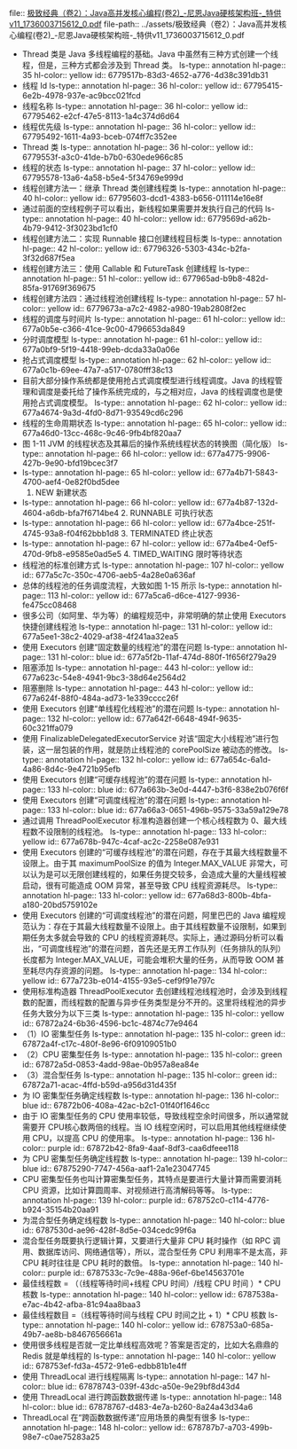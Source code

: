 file:: [极致经典（卷2）：Java高并发核心编程(卷2)_-尼恩Java硬核架构班-_特供v11_1736003715612_0.pdf](../assets/极致经典（卷2）：Java高并发核心编程(卷2)_-尼恩Java硬核架构班-_特供v11_1736003715612_0.pdf)
file-path:: ../assets/极致经典（卷2）：Java高并发核心编程(卷2)_-尼恩Java硬核架构班-_特供v11_1736003715612_0.pdf

- Thread 类是 Java 多线程编程的基础。Java 中虽然有三种方式创建一个线程，但是，三种方式都会涉及到 Thread 类。
  ls-type:: annotation
  hl-page:: 35
  hl-color:: yellow
  id:: 6779517b-83d3-4652-a776-4d38c391db31
- 线程 Id
  ls-type:: annotation
  hl-page:: 36
  hl-color:: yellow
  id:: 67795415-6e2b-4978-937e-ac9bcc021fcd
- 线程名称
  ls-type:: annotation
  hl-page:: 36
  hl-color:: yellow
  id:: 67795462-e2cf-47e5-8113-1a4c374d6d64
- 线程优先级
  ls-type:: annotation
  hl-page:: 36
  hl-color:: yellow
  id:: 67795492-1611-4a93-bceb-074ff7c352ee
- Thread 类
  ls-type:: annotation
  hl-page:: 36
  hl-color:: yellow
  id:: 6779553f-a3c0-41de-b7b0-630ede966c85
- 线程的状态
  ls-type:: annotation
  hl-page:: 37
  hl-color:: yellow
  id:: 67795578-13a6-4a58-b5e4-5f34769e999d
- 线程创建方法一：继承 Thread 类创建线程类
  ls-type:: annotation
  hl-page:: 40
  hl-color:: yellow
  id:: 67795603-dcd1-4383-b656-011114e16e8f
- 通过前面的空线程例子可以看出，新线程如果需要并发执行自己的代码
  ls-type:: annotation
  hl-page:: 40
  hl-color:: yellow
  id:: 6779569d-a62b-4b79-9412-3f3023bd1cf0
- 线程创建方法二：实现 Runnable 接口创建线程目标类
  ls-type:: annotation
  hl-page:: 42
  hl-color:: yellow
  id:: 67796326-5303-434c-b2fa-3f32d687f5ea
- 线程创建方法三：使用 Callable 和 FutureTask 创建线程
  ls-type:: annotation
  hl-page:: 51
  hl-color:: yellow
  id:: 677965ad-b9b8-482d-85fa-91769f369675
- 线程创建方法四：通过线程池创建线程
  ls-type:: annotation
  hl-page:: 57
  hl-color:: yellow
  id:: 6779673a-a7c2-4982-a980-19ab2808f2ec
- 线程的调度与时间片
  ls-type:: annotation
  hl-page:: 61
  hl-color:: yellow
  id:: 677a0b5e-c366-41ce-9c00-4796653da849
- 分时调度模型
  ls-type:: annotation
  hl-page:: 61
  hl-color:: yellow
  id:: 677a0bf9-5f19-4418-99eb-dcda33a0a06e
- 抢占式调度模型
  ls-type:: annotation
  hl-page:: 62
  hl-color:: yellow
  id:: 677a0c1b-69ee-47a7-a517-0780fff38c13
- 目前大部分操作系统都是使用抢占式调度模型进行线程调度。Java 的线程管理和调度是委托给了操作系统完成的，与之相对应，Java 的线程调度也是使用抢占式调度模型。
  ls-type:: annotation
  hl-page:: 62
  hl-color:: yellow
  id:: 677a4674-9a3d-4fd0-8d71-93549cd6c296
- 线程的生命周期状态
  ls-type:: annotation
  hl-page:: 65
  hl-color:: yellow
  id:: 677a46d0-13cc-468c-9c46-9fb4bf820aa7
- 图 1-11 JVM 的线程状态及其幕后的操作系统线程状态的转换图（简化版）
  ls-type:: annotation
  hl-page:: 66
  hl-color:: yellow
  id:: 677a4775-9906-427b-9e90-bfd19bcec3f7
- ls-type:: annotation
  hl-page:: 65
  hl-color:: yellow
  id:: 677a4b71-5843-4700-aef4-0e82f0bd5dee
  1. NEW 新建状态
- ls-type:: annotation
  hl-page:: 66
  hl-color:: yellow
  id:: 677a4b87-132d-4604-a6db-bfa7f6714be4
  2. RUNNABLE 可执行状态
- ls-type:: annotation
  hl-page:: 66
  hl-color:: yellow
  id:: 677a4bce-251f-4745-93a8-f04f62bbb1d8
  3. TERMINATED 终止状态
- ls-type:: annotation
  hl-page:: 67
  hl-color:: yellow
  id:: 677a4be4-0ef5-470d-9fb8-e9585e0ad5e5
  4. TIMED_WAITING 限时等待状态
- 线程池的标准创建方式
  ls-type:: annotation
  hl-page:: 107
  hl-color:: yellow
  id:: 677a5c7c-350c-4706-aeb5-4a28e0a636af
- 总体的线程池的任务调度流程，大致如图 1-15 所示
  ls-type:: annotation
  hl-page:: 113
  hl-color:: yellow
  id:: 677a5ca6-d6ce-4127-9936-fe475cc08468
- 很多公司（如阿里、华为等）的编程规范中，非常明确的禁止使用 Executors 快捷创建线程池
  ls-type:: annotation
  hl-page:: 131
  hl-color:: yellow
  id:: 677a5ee1-38c2-4029-af38-4f241aa32ea5
- 使用 Executors 创建“固定数量的线程池”的潜在问题
  ls-type:: annotation
  hl-page:: 131
  hl-color:: blue
  id:: 677a5f2b-11af-474d-880f-1f656f279a29
- 阻塞添加
  ls-type:: annotation
  hl-page:: 443
  hl-color:: yellow
  id:: 677a623c-54e8-4941-9bc3-38d64e2564d2
- 阻塞删除
  ls-type:: annotation
  hl-page:: 443
  hl-color:: yellow
  id:: 677a624f-88f0-484a-ad73-1e339cccc26f
- 使用 Executors 创建“单线程化线程池”的潜在问题
  ls-type:: annotation
  hl-page:: 132
  hl-color:: yellow
  id:: 677a642f-6648-494f-9635-60c321ffa079
- 使用 FinalizableDelegatedExecutorService 对该“固定大小线程池”进行包装，这一层包装的作用，就是防止线程池的 corePoolSize 被动态的修改。
  ls-type:: annotation
  hl-page:: 132
  hl-color:: yellow
  id:: 677a654c-6a1d-4a86-8d4c-9e4721b95efb
- 使用 Executors 创建“可缓存线程池”的潜在问题
  ls-type:: annotation
  hl-page:: 133
  hl-color:: blue
  id:: 677a663b-3e0d-4447-b3f6-838e2b076f6f
- 使用 Executors 创建“可调度线程池”的潜在问题
  ls-type:: annotation
  hl-page:: 133
  hl-color:: blue
  id:: 677a66a3-0651-496b-9575-33a59a129e78
- 通过调用 ThreadPoolExecutor 标准构造器创建一个核心线程数为 0、最大线程数不设限制的线程池。
  ls-type:: annotation
  hl-page:: 133
  hl-color:: yellow
  id:: 677a678b-947c-4caf-ac2c-2258e087e931
- 使用 Executors 创建的“可缓存线程池”的潜在问题，存在于其最大线程数量不设限上。由于其 maximumPoolSize 的值为 Integer.MAX_VALUE 非常大，可以认为是可以无限创建线程的，如果任务提交较多，会造成大量的大量线程被启动，很有可能造成 OOM 异常，甚至导致 CPU 线程资源耗尽。
  ls-type:: annotation
  hl-page:: 133
  hl-color:: yellow
  id:: 677a68d3-800b-4bfa-a180-20bd5759102e
- 使用 Executors 创建的“可调度线程池”的潜在问题，阿里巴巴的 Java 编程规范认为：存在于其最大线程数量不设限上。由于其线程数量不设限制，如果到期任务太多就会导致的 CPU 的线程资源耗尽。实际上，通过源码分析可以看出，“可调度线程池”的潜在问题，首先还是无界工作队列（任务排队的队列）长度都为 Integer.MAX_VALUE，可能会堆积大量的任务，从而导致 OOM 甚至耗尽内存资源的问题。
  ls-type:: annotation
  hl-page:: 134
  hl-color:: yellow
  id:: 677a723b-e014-4155-93e5-cef9f91e797c
- 使用标准构造器 ThreadPoolExecutor 去创建线程池线程池时，会涉及到线程数的配置，而线程数的配置与异步任务类型是分不开的。这里将线程池的异步任务大致分为以下三类
  ls-type:: annotation
  hl-page:: 135
  hl-color:: yellow
  id:: 67872a24-6b36-4596-bc1c-4874c77e9464
- （1）IO 密集型任务
  ls-type:: annotation
  hl-page:: 135
  hl-color:: green
  id:: 67872a4f-c17c-480f-8e96-6f09109051b0
- （2）CPU 密集型任务
  ls-type:: annotation
  hl-page:: 135
  hl-color:: green
  id:: 67872a5d-0853-4add-98ae-0b957a8ea84e
- （3）混合型任务
  ls-type:: annotation
  hl-page:: 135
  hl-color:: green
  id:: 67872a71-acac-4ffd-b59d-a956d31d435f
- 为 IO 密集型任务确定线程数
  ls-type:: annotation
  hl-page:: 136
  hl-color:: blue
  id:: 67872b06-408a-42ac-b2c1-01f40f1646cc
- 由于 IO 密集型任务的 CPU 使用率较低，导致线程空余时间很多，所以通常就需要开 CPU核心数两倍的线程。当 IO 线程空闲时，可以启用其他线程继续使用 CPU，以提高 CPU 的使用率。
  ls-type:: annotation
  hl-page:: 136
  hl-color:: purple
  id:: 67872b42-8fa9-4aaf-8df3-caa6dfeee118
- 为 CPU 密集型任务确定线程数
  ls-type:: annotation
  hl-page:: 139
  hl-color:: blue
  id:: 67875290-7747-456a-aaf1-2a1e23047745
- CPU 密集型任务也叫计算密集型任务，其特点是要进行大量计算而需要消耗 CPU 资源，比如计算圆周率、对视频进行高清解码等等。
  ls-type:: annotation
  hl-page:: 139
  hl-color:: purple
  id:: 678752c0-c114-4776-b924-35154b20aa91
- 为混合型任务确定线程数
  ls-type:: annotation
  hl-page:: 140
  hl-color:: blue
  id:: 6787530d-ae96-428f-8d5e-034cedc99f6a
- 混合型任务既要执行逻辑计算，又要进行大量非 CPU 耗时操作（如 RPC 调用、数据库访问、网络通信等），所以，混合型任务 CPU 利用率不是太高，非 CPU 耗时往往是 CPU 耗时的数倍。
  ls-type:: annotation
  hl-page:: 140
  hl-color:: purple
  id:: 6787533c-7c9e-488a-96ef-6be14563701e
- 最佳线程数 = （（线程等待时间+线程 CPU 时间）/线程 CPU 时间 ）* CPU 核数
  ls-type:: annotation
  hl-page:: 140
  hl-color:: yellow
  id:: 6787538a-e7ac-4b42-afba-81c94aa8baa3
- 最佳线程数目 =（线程等待时间与线程 CPU 时间之比 + 1）* CPU 核数
  ls-type:: annotation
  hl-page:: 140
  hl-color:: yellow
  id:: 678753a0-685a-49b7-ae8b-b8467656661a
- 使用很多线程是否就一定比单线程高效呢？答案是否定的，比如大名鼎鼎的 Redis 就是单线程的
  ls-type:: annotation
  hl-page:: 140
  hl-color:: yellow
  id:: 678753ef-fd3a-4572-91e6-edbb81b1e4ff
- 使用 ThreadLocal 进行线程隔离
  ls-type:: annotation
  hl-page:: 147
  hl-color:: blue
  id:: 67878743-039f-43dc-a50e-9e29bf8d43d4
- 使用 ThreadLocal 进行跨函数数据传递
  ls-type:: annotation
  hl-page:: 148
  hl-color:: blue
  id:: 67878767-d483-4e7a-b260-8a24a43d34a6
- ThreadLocal 在“跨函数数据传递”应用场景的典型有很多
  ls-type:: annotation
  hl-page:: 148
  hl-color:: yellow
  id:: 678787b7-a703-499b-98e7-c0ae75283a25